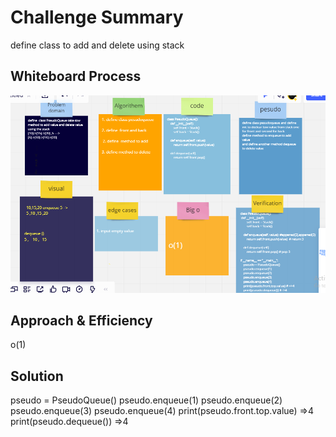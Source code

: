 # Challenge Summary

define class to add and delete using stack
## Whiteboard Process
![img](cc11.png)

## Approach & Efficiency
o(1)

## Solution
   pseudo = PseudoQueue()
    pseudo.enqueue(1)
    pseudo.enqueue(2)
    pseudo.enqueue(3)
    pseudo.enqueue(4)
    print(pseudo.front.top.value) =>4
    print(pseudo.dequeue()) =>4

